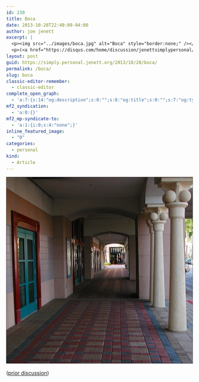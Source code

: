 ```yaml
---
id: 230
title: Boca
date: 2013-10-28T22:40:09-04:00
author: joe jenett
excerpt: |
  <p><img src="../images/boca.jpg" alt="Boca" style="border:none;" /></p>
  <p>(<a href="https://disqus.com/home/discussion/jenettsimplypersonal/jenettsimplypersonal_boca/">prior discussion</a>)</p>
layout: post
guid: https://simply.personal.jenett.org/2013/10/28/boca/
permalink: /boca/
slug: boca
classic-editor-remember:
  - classic-editor
complete_open_graph:
  - 'a:7:{s:14:"og:description";s:0:"";s:8:"og:title";s:0:"";s:7:"og:type";s:0:"";s:12:"twitter:card";s:7:"summary";s:15:"twitter:creator";s:0:"";s:19:"twitter:description";s:0:"";s:8:"og:image";s:0:"";}'
mf2_syndication:
  - 'a:0:{}'
mf2_mp-syndicate-to:
  - 'a:1:{i:0;s:4:"none";}'
inline_featured_image:
  - "0"
categories:
  - personal
kind:
  - Article
---
```

<img src="../images/boca.jpg" alt="Boca" style="border:none;" />

([prior discussion](https://disqus.com/home/discussion/jenettsimplypersonal/jenettsimplypersonal_boca/))